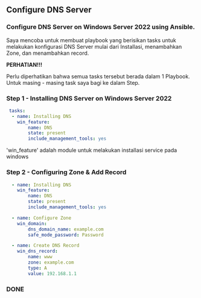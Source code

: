 ## Configure DNS Server
### Configure DNS Server on Windows Server 2022 using Ansible.
Saya mencoba untuk membuat playbook yang berisikan tasks untuk melakukan konfigurasi DNS Server mulai dari Installasi, menambahkan Zone, dan menambahkan record.

**PERHATIAN!!!**

Perlu diperhatikan bahwa semua tasks tersebut berada dalam 1 Playbook. Untuk masing - masing task saya bagi ke dalam Step.

### Step 1 - Installing DNS Server on Windows Server 2022
```yml
 tasks:
  - name: Installing DNS
    win_feature:
        name: DNS
        state: present
        include_management_tools: yes
```

'win_feature' adalah module untuk melakukan installasi service pada windows

### Step 2 - Configuring Zone & Add Record
```yml
  - name: Installing DNS
    win_feature:
        name: DNS
        state: present
        include_management_tools: yes

  - name: Configure Zone
    win_domain:
        dns_domain_name: example.com
        safe_mode_password: Password

  - name: Create DNS Record
    win_dns_record:
        name: www
        zone: example.com
        type: A
        value: 192.168.1.1
```
### DONE
